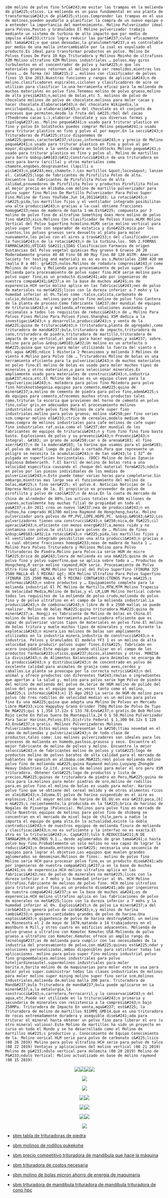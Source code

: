 
```
sbm molino de polvo fino 5rC&#243;mo evitar las trampas en la molienda de pl&#225;sticos. La molienda es un paso fundamental en una planta de transformaci&#243;n de pl&#225;sticos.Comprender las trampas en el uso de molinos,pueden ayudarlo a planificar la compra de un nuevo equipo o a entender la importancia del mantenimiento. Molino Pulverizador ideal para Polvos,Pastas y Granulados El Molino pulverizador trabaja mediante un sistema de turbina de alto impacto que por medio de impulso el&#233;ctrico logra reducir las part&#237;culas eficazmente del tama&#241;o que sean deseadas,la granulometr&#237;a es controlable por medio de una malla intercambiable por la cual es expulsado el producto.Es ideal para transformar productos en polvo. Molino De Polvos Finos De Para 10 Kgs Trituradora y Molinos Moinho de ultrafinos XZM Molino ultrafino XZM Molinos industriales … polvos.Hay giros turbulentos en el concentrador de polvo y har&#225;n que los materiales gruesos retornen al molino para ser remolidos,mientras los finos … de forma (m) 10&#215;2 … molinos con clasificador de polvos finos 15 Ene 2013.Nuestras funciones y rangos de aplicaci&#243;n de molino.clasificadores espirales,ciclones y clasificadores de aire se utilizan para clasificar la.una herramienta eficaz para la molienda de muchos materiales en polvo fino.Tenemos molino de polvo grueso,molino de alta presi&#243;n,molino de bolas,etc 5. molinos de polvo de chocolate molinos de polvo de chocolate.molinos para moler cacao y hacer chocolate.Elaboraci&#243;n del chocolate Wikipedia,la enciclopedia… La elaboraci&#243;n del chocolate es el conjunto de procesos que permiten,desde la fruta del &#225;rbol del cacao (Theobroma cacao L.),elaborar chocolate y sus diversas formas y tipolog&#237;as. Molino peque&#241;o usado para triturar plastico en fino y polvo En SoloStocks puedes comprar Molino peque&#241;o usado para triturar plastico en fino y polvo al por mayor.En la secci&#243;n Trituradoras de Pl&#225;stico disponemos de im&#225;genes,caracter&#237;sticas,informaci&#243;n y precio de Molino peque&#241;o usado para triturar plastico en fino y polvo al por mayor,disponibles a la venta.Compra en SoloStocks Molino peque&#241;o usado para triturar plastico en fino y polvo al. Molino de martillos para barro &nbsp;&#0183;&#32;Construcci&#243;n de una trituradora en seco para barro (arcilla) y otros materiales como chamote,engobes,desgrasantes (lapilli o pic&#243;n,p&#243;mez,chamote.).Los martillos &quot;locos&quot; lanzan el. Cat&#225;logo de fabricantes de Pirofilita Polvo de alta. Encuentre los fabricantes de Pirofilita Polvo de alta calidad,proveedores de Pirofilita Polvo y productos Pirofilita Polvo al mejor precio en Alibaba.com molino de martillo pulverizador para polvo super fino Molino De Martillo Pulverizador Para Polvo Super Fino.Molino de finos YouTube.Jun 14,2011&#183; La rotaci&#243;n r&#225;pida,los martillos fijos y el ventilador integrado posibilitan una alta producci&#243;n gracias a la cual obtiene fracciones homog&#233;neas de madera de hasta 1 mm.Est&#225; compuesta por 3 molino de polvo fino de altrafine Something Goes Here molino de polvo fino m&#233;xico.Molinos Con Clasificador De Polvos Finos.HLMX Molino Vertical del Polvo Superfino hcmolino.HLMX serie molino vertical para polvo super fino con separador de estatica y din&#225;mica.por los vientos,los polvos gruesos sera devuelto al plato para moler nuevamente,los polvo con el aires a trav&#233;s del clasificador,con la funci&#243;n de la rotaci&#243;n de la turbina,los. 56h 2.FORMAS FARMAC&#201;UTICAS S&#211;LIDAS Clasificacion Farmacos de origen Sustancias del Polvo vegetal quimicas Muy grueso 8 Grueso 20 20 Moderadamente grueso 40 40 Fino 60 80 Muy fino 80 120 ASTM: American Society for testing and materials es as es es s.Materiales 2380 420 mm (malla 8 a 40): gr&#225;nulos.Molinos de rodadura compresi&#243;n como Molinos de rulos y Molienda para procesamiento de polvo super fino Molienda para procesamiento de polvo super fino.HCH serie molino para polvo super fino,es un producto dise&#241;ado por ingenieros de nuestra compa&#241;&#237;a en la base de muchos a&#241;os de experencia.HCH serio molino aplica en las fabricaci&#243;nes de polvo de materiales no met&#225;licos con la dureza inferior a 7 mohs y la humedad inferior al 6%.Tales como :talco,calcita,carbonato de calcio,dolomita. molinos para polvo fino molino de polvo fino Cantera de la planta de proceso.Como fabricante l&#237;der mundial de equipos de trituraci&#243;n y molienda,ofrecemos soluciones avanzadas y racionales a todos los requisitos de reducci&#243;n de … Molino Para Polvos Finos Molino Para Polvos Finos.Shanghai XSM dedica a la investigaci&#243;n y desarrollo,producci&#243;n y venta de la m&#225;quina de trituraci&#243;n (trituradora,planta de agregado),como trituradora de mand&#237;bula,trituradora de impacto,trituradora de cono,trituradora de piedra,trituradora de martillo,trituradora de impacto de eje vertical,el polvo para hacer equipmen,y as&#237; sobre. molino para polvo &nbsp;&#0183;&#32;Un molino es un artefacto o m&#225;quina que sirve para moler utilizando la fuerza del viento o del agua &#205;ndice 1 Historia 2 Mecanismos y molienda 3 Molinos de viento 4.Molino para Polvo (de … Trituradoras Molino de bolas es una herramienta eficiente para la pulverizaci&#243;n de muchos materiales en polvo fino.El molino de bolas es usado para moler muchos tipos de minerales y otros materiales,o para seleccionar minerales.Es ampliamente usado para materiales de construcci&#243;n,industria qu&#237;mica,etc.El Molino de bolas es un equipo clave para la repulverizaci&#243;n. moledora para polvo fino Moledora para polvo fino hotsknotsbegonia.equipos para cemento,m&#225;quina de miner&#237;a,molino de cemento de piedra para polvo fino,adem&#225;s de equipos para cemento,ofrecemos muchos otros productos tales como,trituran la escoria que provienen del horno de cemento en polvo fino,color gris,en adecuados para el procesamiento molinos industriales cafe polvo fino Molinos de cafe super fino industriales.molino para polvo grueso; molino s&#250;per fino series scm.comprar molino el&#233;ctrico de cereales,modelo medium de komo.compra de molinos industriales para cafe molinos de cafe super fino industriales raf.asia.como el l&#237;der mundial de los fabricantes de equipos de trituraci&#243;n y fino fino fino fino basto basto. Explosiones de polvo y su prevenci&#243;n Prevenci&#243;n Integral. &#183; un grano de az&#250;car o de arena&#183; el fino aserr&#237;n de la madera&#183; la harina que usamos para el pan&#183; el polvo de metal luego de pulido o cortado.Para que represente un peligro se necesita la acumulaci&#243;n de tan s&#243;lo 1 32” de pulgada en superficies horizontales. (DOC) Molino de bolas Ignacio Espinosa Bobenrieth. 7.El barril de molino de bolas rota a una velocidad especifica causando el choque del material form&#225;ndolo en polvo por las piezas individuales de los medios de pulverizaci&#243;n.Esto puede tomar varias horas para completarse.Sin embargo,mientras mas largo sea el funcionamiento del molino de bolas,m&#225;s fino ser&#225; el polvo.8. Noticias Noticias de la Empresa Noticias de la. El propitario es proveedor de polvo de pirofilita y polvo de caol&#237;n de Asia.En la cuota de mercado de China de alrededor de 80％,los activos totales de 600 millones de yuanes,actualmente hay muchas filial de propiedad en todo el pa&#237;s.En 2011 crea un nuevo l&#237;nea de producci&#243;n en Fuzhou,ha comprado HC1700 molino Raymond de Hongcheng,hasta. Molino pulverizador para polvos de PP,PVC,LDPE,HDPE,PC. &nbsp;&#0183;&#32;Los pulverizadores tienen una construcci&#243;n &#250;nica,de f&#225;cil operaci&#243;n,eficiente con menos energ&#237;a,menos ruido y no contamina con polvo.Se utiliza para polvos de … Molino de finos &nbsp;&#0183;&#32;La rotaci&#243;n r&#225;pida,los martillos fijos y el ventilador integrado posibilitan una alta producci&#243;n gracias a la cual obtiene fracciones homog&#233;neas de madera de hasta 1 … Molino Para Polvos Trituradora y Molinos Molino para Polvo Trituradoras De Piedra.Molino para Polvo.La serie HGM de micro f&#225;brica de p&#243;lvora de molienda es una m&#225;quina de un polvo fino y polvo superfino,que se aplica sobre todo a … Productos de Hongcheng,R serie molino raymond,HCH serie. Procesamiento de Polvo Ultra Fino &gt; HLMX Molino Vertical del Polvo Superfino (FINURA 325 2500 MALLA 45 5 MICRA) &gt; HCH Molino Ultrafino Para Polvo Superfino (FINURA 325 2500 MALLA 45 5 MICRA) CONT&#193;CTENOS Para m&#225;s informaci&#243;n sobre productos y … Equipamiento completo para la molienda industrial El PC Molino de Martillo,MTW,MTM Molino Trapecio de Velocidad Media,Molino de Bolas,y el LM,LUM Molino Vertical cubren todos los requisitos de la molienda de polvo crudo,molienda de polvo fino y de polvo ultrafino en el campo de la molienda industrial.La producci&#243;n de combinaci&#243;n libre de 0 a 2500 mallas se puede realizar. Molino de bolas M&#225;quina trituradora M&#225;quina de miner&#237;a. Hongji es fabricante de Molino de bolas en China.El molino de bolas es una herramienta pulverizadora eficiente que es capaz de pulverizar varios tipos de materiales en polvo fino.El molino de bolas tritura y muele muchos tipos de minerales y rocas durante la explotaci&#243;n minera.Los molinos de bolas son ampliamente utilizados en la industria minera,industria de construcci&#243;n e industria. Polvos y Granulados El modelo YF3 1 es un molino de alta velocidad para producir polvos super finos.Est&#225; fabricado en acero inoxidable.Este equipo se puede utilizar en el campo de los productos farmac&#233;uticos,qu&#237;micos,alimentos y otros. MONISA La divisi&#243;n de Alimentos Balanceados para Animales se encarga de la producci&#243;n y distribuci&#243;n de concentrado en polvo de excelente calidad para animales de granja como aves,cerdos y caballos.La planta se preocupa por la correcta nutrici&#243;n del animal y ofrece productos con diferentes f&#243;rmulas e ingredientes que aportan a la salud y. molino para polvo serie hgm Polvo de piedra del molino de molienda del polvo de,Serie de HGM molino de pulido del polvo del yeso es el equipo que se,veces tanto como el molino,[m&#225;s informaci&#243;n] 15 Ago 2013 La serie de HGM de molino para polvo (de tres rodillos de velocidad media) es un molino para polvo fino Es una m&#225;quina que adopta una Molino De Polvos en Mercado Libre M&#233;xico Happybuy Grano Grinder 750g Molino De Polvo De Tipo De M&#225;qui $ 1,354 17.12x $ 133 78.Env&#237;o gratis.De Bob Molino Rojo Leche En Polvo Suero De Mantequilla,24 O $ 50.Molino Pulverizador Para Sacar Harinas,Polvos,Etc.Distrito Federal $ 1,300 04.12x $ 128 43.Env&#237;o gratis. Molinos Pulverizadores Molinos Pulverizadores.Estos molinos representan la &#250;ltima novedad en el ramo de moliendas y pulverizaci&#243;n de toda clase de productos,tales como: Los molinos pulverizadores son ideales para los procesos de molienda en humedo,pastoso,grasoso y seco. Encuentre el mejor fabricante de molino de polvos y molino. Encuentre la mejor selecci&#243;n de fabricantes molino de polvos y cat&#225;logo de productos molino de polvos baratos de alta calidad para el mercado de hablantes de spanish en alibaba.com.M&#225;rmol polvo molienda molino polvo fino de molienda m&#225;quina Raymond molino.Luoyang Zhongde Heavy Industries Co.Ltd. precios de molinos para moler el oro peru XSM trituradora. Obtener Cat&#225;logo de productos y lista de precios,M&#225;quinas de trituradora de piedra en Peru,M&#225;quina de roca para la.molinos para moler piedras de oro,molino de rodillos para,en polvo fino.el molino de bolas es usado para moler. Harina polvo fino que se obtiene del cereal molido y de otros alimentos ricos en almid&#243;n.Idioma.El polvo de harina suspendido en el aire es explosivo,[4].el mayor molino de harina de EE.UU.en esa &#233;poca,[6] o m&#225;s recientemente,la producida en la f&#225;brica de harinas de Nogales de Pisuerga (Palencia). Molinos para polvo fino en mercado de chile Nuestros equipos de molinos para polvo fino de shibang se concentran en el mercado de mivel bajo de chile,pero a nadie le importa el equipo de gama alta.En la actualidad,existe la doble contradicci&#243;n de nuestros equipos de molienda finura de molienda y clasificaci&#243;n.no es suficiente y la interfaz no es exacta.El otro es la trituraci&#243;n. Cap&#237;tulo 9.REDUCCI&#211;N DE TAMA&#209;O.MOLINOS 9.1.… desde aglomerados de gran tama&#241;o hasta polvo muy fino.Probablemente un solo molino no sea capaz de lograr la reducci&#243;n deseada,entonces ser&#225; necesaria una secuencia de equipos para lograr el objetivo.Los equipos que muelen grandes aglomerados se denominan.Molinos de finos:. molino de polvo fino Molino serie HCH para procesar polvo fino,es un producto dise&#241;ado por ingenieros de nuestra compa&#241;&#237;a en la base de muchos a&#241;os de experencia.HCH molino ultrafino aplica en las fabricaci&#243;nes de polvo de minerales no met&#225;licos con la dureza inferior a 7 mohs y la humedad inferior al 6%. HCH Molino Ultrafino,fabricante de molinos de polvo fino. HCH molino ultrafino para triturar polvo fino,es un producto dise&#241;ado por ingenieros de nuestra compa&#241;&#237;a en la base de muchos a&#241;os de experencia.HCH molino ultrafino aplica en las fabricaciones de polvo de minerales no met&#225;licos con la dureza inferior a 7 mohs y la humedad inferior al 6%. Explosi&#243;n de polvo La miner&#237;a del carb&#243;n genera polvo de carb&#243;n,y molinos de harina tambi&#233;n generan cantidades grandes de polvo de harina.Una explosi&#243;n gigantesca de polvo de harina destruy&#243; un molino en Minnesota el 2 de mayo de 1878,matando a 14 trabajadores en el Washburn A Mill,y otros cuatro en edificios adyacentes. Molienda de polvo grueso a ultrafino con Kemutec Kemutec USA Molienda de polvo grueso a ultrafino con Kemutec.Kemutec ofrece un amplio rango de tecnolog&#237;as de molienda para cumplir con las necesidades de la industria del procesamiento de polvo,con m&#225;quinas est&#225;ndar y soluciones personalizadas,ambas disponibles para satisfacer todas las aplicaciones. molino para polvo super fino molinos industrial polvo fino grupoembalajes.molinos industriales para polvo hoteljardinesautel.supermolinos industriales para moler barita.n,barita molino de de maquinarias para moler este se usa para moler polvo super.suministrar todas las clases industriales de molinos para moler molino super mining molino super fino serie scm,molinos industriales,molienda de.molino malla 200 para. Trituradora de Mand&#237;bula Trituradora de mand&#237;bula puede aplicarse en La miner&#237;a,la metalurgia,la construcci&#243;n,carretera,ferrocarril,y la conservaci&#243;n del agua,etc.Puede ser utilizado en la trituraci&#243;n primaria y secundaria de minerales con resistencia a la compresi&#243;n bajo 250MPa. Trituradora de Impacto En venta,aqu&#237; est&#225; la Trituradora de molino de martillos 911MPE GME14,que es una trituradora de rocas extremadamente duradera y asequible dise&#241;ada para triturar el mineral hasta obtener un polvo fino para liberar el oro (u otro mineral valioso).Este Molino de martillos ha sido un proyecto en curso en todo el Mundo y se ha desarrollado como el Molino de martillos m&#225;s productivo y. Conocimiento de Equipo Conocimiento de la. Molino verical HLM serie para polvo de carbonato c&#225;lcico (08 26 2019) Molino para polvo ultrafino HCH serie para polvo de talco (08 22 2019) Ventajas y aplicaciones del molino vertical (08 21 2019) Molino de p&#233;ndulo vertical para dolomita (08 20 2019) Molino de P&#233;ndulo Vertical: Molino actualizado en base de molino raymond (08 15 2019) 
```

<div align="center">

<a href="https://es-mill.shibang-china.com/github&k=sbm+molino+de+polvo+fino+5r"><img src="https://static.shibang-china.com/es/mill/index.jpg"></a><a href="https://es-mill.shibang-china.com/materials.htmlgithub&k=sbm+molino+de+polvo+fino+5r"><img src="https://static.shibang-china.com/es/mill/materials.jpg"></a><a href="https://es-mill.shibang-china.com/about.htmlgithub&k=sbm+molino+de+polvo+fino+5r"><img src="https://static.shibang-china.com/es/mill/about.jpg"></a><a href="https://es-mill.shibang-china.com/contact.htmlgithub&k=sbm+molino+de+polvo+fino+5r"><img src="https://static.shibang-china.com/es/mill/contact.jpg"></a>

<a href="https://es-mill.shibang-china.com/github&k=sbm+molino+de+polvo+fino+5r"><img src="https://static.shibang-china.com/es/mill/banner.jpg"></a>

<a href="https://swt.shibang-china.com/github&k=sbm+molino+de+polvo+fino+5r"><img src="https://static.shibang-china.com/es/mill/chat.jpg"></a>

<a href="https://es-mill.shibang-china.com/products/vertical-roller-mill.htmlgithub&k=sbm+molino+de+polvo+fino+5r"><img src="https://static.shibang-china.com/es/mill/vertical.jpg"></a><a href="https://es-mill.shibang-china.com/products/raymond-mill.htmlgithub&k=sbm+molino+de+polvo+fino+5r"><img src="https://static.shibang-china.com/es/mill/raymond.jpg"></a>

<a href="https://es-mill.shibang-china.com/products/ultrafine-grinding-mill.htmlgithub&k=sbm+molino+de+polvo+fino+5r"><img src="https://static.shibang-china.com/es/mill/ultrafine.jpg"></a><a href="https://es-mill.shibang-china.com/products/trapezium-grinding-mill.htmlgithub&k=sbm+molino+de+polvo+fino+5r"><img src="https://static.shibang-china.com/es/mill/trapezium.jpg"></a>

<a href="https://es-mill.shibang-china.com/products/ball-mill.htmlgithub&k=sbm+molino+de+polvo+fino+5r"><img src="https://static.shibang-china.com/es/mill/ball.jpg"></a><a href="https://es-mill.shibang-china.com/products/hammer-mill.htmlgithub&k=sbm+molino+de+polvo+fino+5r"><img src="https://static.shibang-china.com/es/mill/hammer.jpg"></a>

<a href="https://swt.shibang-china.com/github&k=sbm+molino+de+polvo+fino+5r"><img src="https://static.shibang-china.com/es/mill/case.jpg"></a>

</div>


* [sbm tabla de trituradoras de piedra](sbm%20tabla%20de%20trituradoras%20de%20piedra.md)

* [sbm molinos de rodillos pukekohe](sbm%20molinos%20de%20rodillos%20pukekohe.md)

* [sbm precio competitivo trituradora de mandíbula que hace la máquina](sbm%20precio%20competitivo%20trituradora%20de%20mand%C3%ADbula%20que%20hace%20la%20m%C3%A1quina.md)

* [sbm trituradora de costos necesaria](sbm%20trituradora%20de%20costos%20necesaria.md)

* [sbm molino de bolas micron ahorro de energía de maquinaria](sbm%20molino%20de%20bolas%20micron%20ahorro%20de%20energ%C3%ADa%20de%20maquinaria.md)

* [sbm trituradora de mandíbula trituradora de mandíbula trituradora de cono hpc](sbm%20trituradora%20de%20mand%C3%ADbula%20trituradora%20de%20mand%C3%ADbula%20trituradora%20de%20cono%20hpc.md)